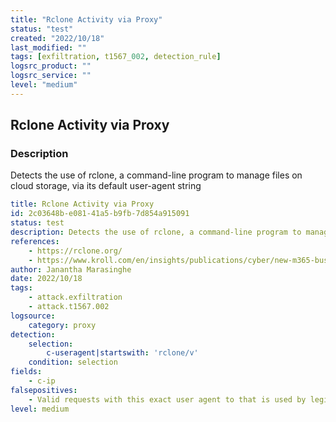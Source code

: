 ```yaml
---
title: "Rclone Activity via Proxy"
status: "test"
created: "2022/10/18"
last_modified: ""
tags: [exfiltration, t1567_002, detection_rule]
logsrc_product: ""
logsrc_service: ""
level: "medium"
---
```


## Rclone Activity via Proxy

### Description

Detects the use of rclone, a command-line program to manage files on cloud storage, via its default user-agent string

```yml
title: Rclone Activity via Proxy
id: 2c03648b-e081-41a5-b9fb-7d854a915091
status: test
description: Detects the use of rclone, a command-line program to manage files on cloud storage, via its default user-agent string
references:
    - https://rclone.org/
    - https://www.kroll.com/en/insights/publications/cyber/new-m365-business-email-compromise-attacks-with-rclone
author: Janantha Marasinghe
date: 2022/10/18
tags:
    - attack.exfiltration
    - attack.t1567.002
logsource:
    category: proxy
detection:
    selection:
        c-useragent|startswith: 'rclone/v'
    condition: selection
fields:
    - c-ip
falsepositives:
    - Valid requests with this exact user agent to that is used by legitimate scripts or sysadmin operations
level: medium

```
